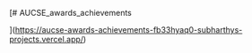 [﻿# AUCSE_awards_achievements

](https://aucse-awards-achievements-fb33hyaq0-subharthys-projects.vercel.app/)
